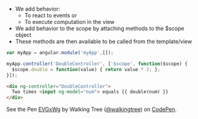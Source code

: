 * We add behavior:
  - To react to events or 
  - To execute computation in the view
* We add behavior to the scope by attaching methods to the $scope object
* These methods are then available to be called from the template/view

```js
var myApp = angular.module('myApp',[]);

myApp.controller('DoubleController', ['$scope', function($scope) {
  $scope.double = function(value) { return value * 2; };
}]);
```

```html
<div ng-controller="DoubleController">
  Two times <input ng-model="num"> equals {{ double(num) }}
</div>
```
<p data-height="268" data-theme-id="0" data-slug-hash="EVGxWg" data-default-tab="result" data-user="walkingtree" class='codepen'>See the Pen <a href='http://codepen.io/walkingtree/pen/EVGxWg/'>EVGxWg</a> by Walking Tree (<a href='http://codepen.io/walkingtree'>@walkingtree</a>) on <a href='http://codepen.io'>CodePen</a>.</p>
<script async src="//assets.codepen.io/assets/embed/ei.js"></script>

